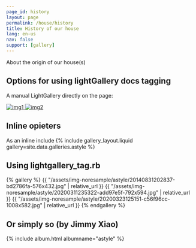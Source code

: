 ```yaml
---
page_id: history
layout: page
permalink: /house/history
title: History of our house
lang: en-us
nav: false
support: [gallery]
---
```


About the origin of our house(s)

## Options for using lightGallery docs tagging

A manual LightGallery directly on the page:

  <div id="thegallery">
    <a href="{{ '/assets/img-noresample/astyle/20140831202837-bd2786fa-576x432.jpg' | relative_url }}" 
data-sub-html="Photo 1 by EJB" >
        <img alt="img1" data-sub-html="img1 title" src="{{ '/assets/img-noresample/astyle/20140831202837-bd2786fa-120x120.jpg' | relative_url }}" />
    </a>
    <a href="{{ '/assets/img-noresample/astyle/20150507213246-f23b3981-792x594.jpg' | relative_url }}" 
data-sub-html="Photo 2 by EJB" >
        <img alt="img2" data-sub-html="img2 title" src="{{ '/assets/img-noresample/astyle/20150507213246-f23b3981-120x120.jpg' | relative_url }}" />
    </a>
</div>

<script>
  lightGallery(document.getElementById("thegallery"), {
    plugins: [lgThumbnail, lgZoom, lgAutoplay, lgFullscreen],
    speed: 500,
    thumbnails: true,
    thumbWidth: 60,
    thumbHeight: "40px",
    thumbMargin: 4,
    showMaximizeIcon: true,
    appendSubHtmlTo: '.lg-item',
  });
</script>
<!-- end of manual lg block -->

<h2>Inline opieters</h2>
As an inline include
{% include gallery_layout.liquid gallery=site.data.galleries.astyle %}

<h2>Using lightgallery_tag.rb</h2>
{% gallery %}
{{ "/assets/img-noresample/astyle/20140831202837-bd2786fa-576x432.jpg" | relative_url }}
{{ "/assets/img-noresample/astyle/20200311235322-add97e5f-792x594.jpg" | relative_url }}
{{ "/assets/img-noresample/astyle/20200323125151-c56f96cc-1008x582.jpg" | relative_url }}
{% endgallery %}
<!-- lightgallery_tag.rb auto thumbs -->

<h2>Or simply so (by Jimmy Xiao)</h2>
{% include album.html albumname="astyle" %}
